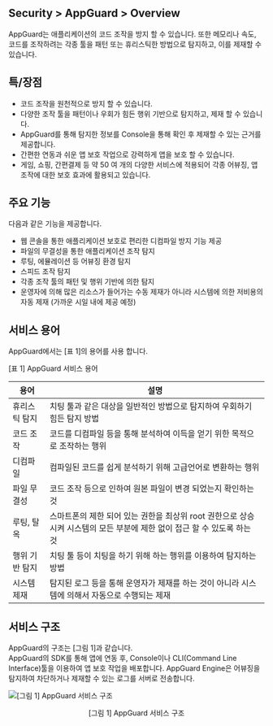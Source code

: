 ## Security > AppGuard > Overview

AppGuard는 애플리케이션의 코드 조작을 방지 할 수 있습니다. 또한 메모리나 속도, 코드를 조작하려는 각종 툴을 패턴 또는 휴리스틱한 방법으로 탐지하고, 이를 제재할 수 있습니다.

## 특/장점

* 코드 조작을 원천적으로 방지 할 수 있습니다.
* 다양한 조작 툴을 패턴이나 우회가 힘든 행위 기반으로 탐지하고, 제재 할 수 있습니다.
* AppGuard를 통해 탐지한 정보를 Console을 통해 확인 후 제재할 수 있는 근거를 제공합니다.
* 간편한 연동과 쉬운 앱 보호 작업으로 강력하게 앱을 보호 할 수 있습니다.
* 게임, 쇼핑, 간편결제 등 약 50 여 개의 다양한 서비스에 적용되어 각종 어뷰징, 앱 조작에 대한 보호 효과에 활용되고 있습니다.

## 주요 기능

다음과 같은 기능을 제공합니다.

* 웹 콘솔을 통한 애플리케이션 보호로 편리한 디컴파일 방지 기능 제공
* 파일의 무결성을 통한 애플리케이션 조작 탐지
* 루팅, 에뮬레이션 등 어뷰징 환경 탐지
* 스피드 조작 탐지
* 각종 조작 툴의 패턴 및 행위 기반에 의한 탐지
* 운영자에 의해 많은 리소스가 들어가는 수동 제재가 아니라 시스템에 의한 저비용의 자동 제재 (가까운 시일 내에 제공 예정)

## 서비스 용어

AppGuard에서는 [표 1]의 용어를 사용 합니다.

[표 1] AppGuard 서비스 용어

| 용어       | 설명                                                                      |
| -------- | ----------------------------------------------------------------------- |
| 휴리스틱 탐지  | 치팅 툴과 같은 대상을 일반적인 방법으로 탐지하여 우회하기 힘든 탐지 방법                               |
| 코드 조작    | 코드를 디컴파일 등을 통해 분석하여 이득을 얻기 위한 목적으로 조작하는 행위                              |
| 디컴파일     | 컴파일된 코드를 쉽게 분석하기 위해 고급언어로 변환하는 행위                                       |
| 파일 무결성   | 코드 조작 등으로 인하여 원본 파일이 변경 되었는지 확인하는 것                                     |
| 루팅, 탈옥   | 스마트폰의 제한 되어 있는 권한을 최상위 root 권한으로 상승시켜 시스템의 모든 부분에 제한 없이 접근 할 수 있도록 하는 것 |
| 행위 기반 탐지 | 치팅 툴 등이 치팅을 하기 위해 하는 행위를 이용하여 탐지하는 방법                                   |
| 시스템 제재   | 탐지된 로그 등을 통해 운영자가 제재를 하는 것이 아니라 시스템에 의해서 자동으로 수행되는 제재                   |

## 서비스 구조

AppGuard의 구조는 [그림 1]과 같습니다.  
AppGuard의 SDK를 통해 앱에 연동 후, Console이나 CLI(Command Line Interface)툴을 이용하여 앱 보호 작업을 배포합니다. AppGuard Engine은 어뷰징을 탐지하여 차단하거나 제재할 수 있는 로그를 서버로 전송합니다.

![[그림 1] AppGuard 서비스 구조](http://static.toastoven.net/toastcloud/static/common/img/cms_img/werebeta/img_06.jpg)
<center>[그림 1] AppGuard 서비스 구조</center>
